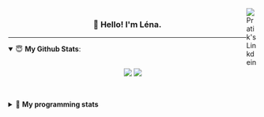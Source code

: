 <!--
<a href="https://twitter.com" target="_blank" rel="nofollow">
 <img align="right" alt="Pratik's Twitter" width="22px" src="https://cdn.jsdelivr.net/npm/simple-icons@v3/icons/twitter.svg" />
</a> 

-->
<a href="https://www.linkedin.com/in/lenagiacalone/" target="_blank" rel="nofollow">
 <img align="right" alt="Pratik's Linkdein" width="22px" src="https://cdn.jsdelivr.net/npm/simple-icons@v3/icons/linkedin.svg" />
</a>



<h3 align="center">👋 Hello! I'm Léna.</h3>

---

<!--
**lgiacalo/lgiacalo** is a ✨ _special_ ✨ repository because its `README.md` (this file) appears on your GitHub profile.

Here are some ideas to get you started:

- 🔭 I’m currently working on ...
- 🌱 I’m currently learning ...
- 👯 I’m looking to collaborate on ...
- 🤔 I’m looking for help with ...
- 💬 Ask me about ...
- 📫 How to reach me: ...
- 😄 Pronouns: ...
- ⚡ Fun fact: ...
-->

<details open>
 <summary> 😇 <b>My Github Stats</b>: </summary>
<br>
<p align = "center">
  <img src = "https://github-readme-stats.vercel.app/api?username=lgiacalo&show_icons=true&theme=nord" width="420">
  <img src = "https://github-readme-stats.vercel.app/api/top-langs/?username=lgiacalo&layout=compact&theme=nord">
</p>
 
<br>
<p align = "center">
  <imp src = "https://github-readme-stats.vercel.app/api/wakatime?username=lgiacalo&theme=nord">
</p>

</details>

<details>
 <summary>🤖 <b>My programming stats</b></summary>
 <br>
 
<!--START_SECTION:waka-->
![Lines of code](https://img.shields.io/badge/From%20Hello%20World%20I%27ve%20Written-956669%20lines%20of%20code-blue)

**🐱 My Github Data** 

> 🏆 680 Contributions in the Year 2021
 > 
> 📦 297.0 kB Used in Github's Storage 
 > 
> 🚫 Not Opted to Hire
 > 
> 📜 44 Public Repositories 
 > 
> 🔑 33 Private Repositories  
 > 
**I'm an Early 🐤** 

```text
🌞 Morning    234 commits    ████░░░░░░░░░░░░░░░░░░░░░   17.16% 
🌆 Daytime    545 commits    ██████████░░░░░░░░░░░░░░░   39.96% 
🌃 Evening    483 commits    ████████░░░░░░░░░░░░░░░░░   35.41% 
🌙 Night      102 commits    █░░░░░░░░░░░░░░░░░░░░░░░░   7.48%

```
📅 **I'm Most Productive on Thursday** 

```text
Monday       213 commits    ████░░░░░░░░░░░░░░░░░░░░░   15.62% 
Tuesday      139 commits    ██░░░░░░░░░░░░░░░░░░░░░░░   10.19% 
Wednesday    262 commits    ████░░░░░░░░░░░░░░░░░░░░░   19.21% 
Thursday     287 commits    █████░░░░░░░░░░░░░░░░░░░░   21.04% 
Friday       217 commits    ████░░░░░░░░░░░░░░░░░░░░░   15.91% 
Saturday     80 commits     █░░░░░░░░░░░░░░░░░░░░░░░░   5.87% 
Sunday       166 commits    ███░░░░░░░░░░░░░░░░░░░░░░   12.17%

```


📊 **This Week I Spent My Time On** 

```text
⌚︎ Time Zone: Europe/Paris

💬 Programming Languages: 
JavaScript               23 hrs 3 mins       ████████████████████░░░░░   80.11% 
JSON                     4 hrs 27 mins       ███░░░░░░░░░░░░░░░░░░░░░░   15.48% 
Markdown                 1 hr 1 min          █░░░░░░░░░░░░░░░░░░░░░░░░   3.57% 
Other                    13 mins             ░░░░░░░░░░░░░░░░░░░░░░░░░   0.76% 
Git Config               1 min               ░░░░░░░░░░░░░░░░░░░░░░░░░   0.08%

🔥 Editors: 
VS Code                  28 hrs 47 mins      █████████████████████████   100.0%

🐱‍💻 Projects: 
pappers-engine           21 hrs 32 mins      ██████████████████░░░░░░░   74.82% 
augmentation_capital     6 hrs 10 mins       █████░░░░░░░░░░░░░░░░░░░░   21.47% 
works                    1 hr 1 min          █░░░░░░░░░░░░░░░░░░░░░░░░   3.57% 
pappers-importers        2 mins              ░░░░░░░░░░░░░░░░░░░░░░░░░   0.14%

💻 Operating System: 
Mac                      28 hrs 47 mins      █████████████████████████   100.0%

```

**I Mostly Code in C** 

```text
C                        26 repos            ████████░░░░░░░░░░░░░░░░░   32.91% 
JavaScript               14 repos            ████░░░░░░░░░░░░░░░░░░░░░   17.72% 
HTML                     8 repos             ██░░░░░░░░░░░░░░░░░░░░░░░   10.13% 
Shell                    8 repos             ██░░░░░░░░░░░░░░░░░░░░░░░   10.13% 
C++                      4 repos             █░░░░░░░░░░░░░░░░░░░░░░░░   5.06%

```


**Timeline**

![Chart not found](https://raw.githubusercontent.com/lgiacalo/lgiacalo/main/charts/bar_graph.png) 


 Last Updated on 19/06/2021
<!--END_SECTION:waka-->

</details>

